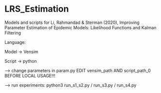 # LRS_Estimation
Models and scripts for Li, Rahmandad & Sterman (2020), Improving Parameter Estimation of Epidemic Models: Likelihood Functions and Kalman Filtering

Language: 

  Model -> Vensim
  
  Script -> python
        
--> change parameters in param.py
           EDIT vensim_path AND script_path_0 BEFORE LOCAL USAGE!!! 
           
--> run experiments: python3 run_s1_s2.py / run_s3.py / run_s4.py

